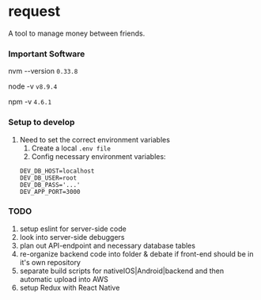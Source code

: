 # request
A tool to manage money between friends.


### Important Software
nvm --version `0.33.8`

node -v `v8.9.4`

npm -v `4.6.1`

### Setup to develop
1. Need to set the correct environment variables
    1. Create a local `.env file`
    2. Config necessary environment variables:
    ```
    DEV_DB_HOST=localhost
    DEV_DB_USER=root
    DEV_DB_PASS='...'
    DEV_APP_PORT=3000
    ```



### TODO
1. setup eslint for server-side code
2. look into server-side debuggers
3. plan out API-endpoint and necessary database tables
4. re-organize backend code into folder & debate if front-end should be in it's own repository
5. separate build scripts for nativeIOS|Android|backend and then automatic upload into AWS
6. setup Redux with React Native
